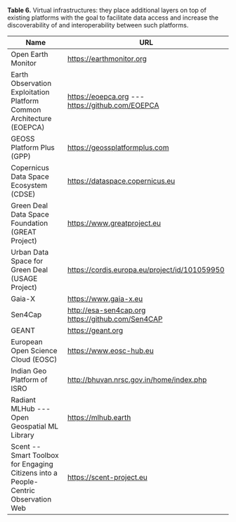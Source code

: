 **Table 6.** Virtual infrastructures: they place additional layers on top of existing platforms with the goal to facilitate data access and increase the discoverability of and interoperability between such platforms.

|  **Name**                                                                             | **URL**
|  ------------------------------------------------------------------------------------ | -----------------------------------------------------------------------
|  Open Earth Monitor                                                                   | <https://earthmonitor.org>
|  Earth Observation Exploitation Platform Common Architecture (EOEPCA)                 | <https://eoepca.org> --- <https://github.com/EOEPCA>
|  GEOSS Platform Plus (GPP)                                                            | <https://geossplatformplus.com>
|  Copernicus Data Space Ecosystem (CDSE)                                               | <https://dataspace.copernicus.eu>
|  Green Deal Data Space Foundation (GREAT Project)                                     | <https://www.greatproject.eu>
|  Urban Data Space for Green Deal (USAGE Project)                                      | <https://cordis.europa.eu/project/id/101059950>
|  Gaia-X                                                                               | <https://www.gaia-x.eu>
|  Sen4Cap                                                                              | <http://esa-sen4cap.org> <https://github.com/Sen4CAP>
|  GEANT                                                                                | <https://geant.org>
|  European Open Science Cloud (EOSC)                                                   | <https://www.eosc-hub.eu>
|  Indian Geo Platform of ISRO                                                          | <http://bhuvan.nrsc.gov.in/home/index.php>
|  Radiant MLHub --- Open Geospatial ML Library                                         | <https://mlhub.earth>
|  Scent -- Smart Toolbox for Engaging Citizens into a People-Centric Observation Web   | <https://scent-project.eu>
